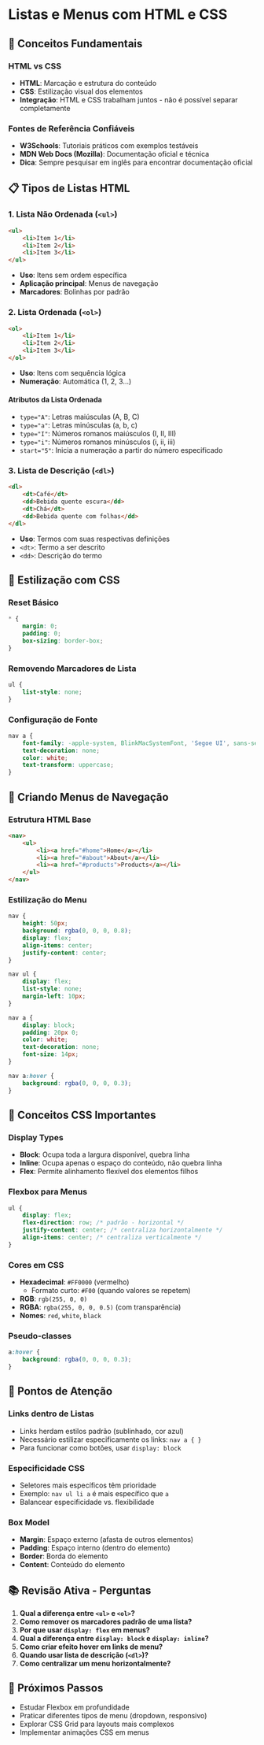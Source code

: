 # Listas e Menus com HTML e CSS

## 🎯 Conceitos Fundamentais

### HTML vs CSS

- **HTML**: Marcação e estrutura do conteúdo
- **CSS**: Estilização visual dos elementos
- **Integração**: HTML e CSS trabalham juntos - não é possível separar completamente

### Fontes de Referência Confiáveis

- **W3Schools**: Tutoriais práticos com exemplos testáveis
- **MDN Web Docs (Mozilla)**: Documentação oficial e técnica
- **Dica**: Sempre pesquisar em inglês para encontrar documentação oficial

## 📋 Tipos de Listas HTML

### 1. Lista Não Ordenada (`<ul>`)

```html
<ul>
    <li>Item 1</li>
    <li>Item 2</li>
    <li>Item 3</li>
</ul>
```

- **Uso**: Itens sem ordem específica
- **Aplicação principal**: Menus de navegação
- **Marcadores**: Bolinhas por padrão

### 2. Lista Ordenada (`<ol>`)

```html
<ol>
    <li>Item 1</li>
    <li>Item 2</li>
    <li>Item 3</li>
</ol>
```

- **Uso**: Itens com sequência lógica
- **Numeração**: Automática (1, 2, 3...)

#### Atributos da Lista Ordenada

- `type="A"`: Letras maiúsculas (A, B, C)
- `type="a"`: Letras minúsculas (a, b, c)
- `type="I"`: Números romanos maiúsculos (I, II, III)
- `type="i"`: Números romanos minúsculos (i, ii, iii)
- `start="5"`: Inicia a numeração a partir do número especificado

### 3. Lista de Descrição (`<dl>`)

```html
<dl>
    <dt>Café</dt>
    <dd>Bebida quente escura</dd>
    <dt>Chá</dt>
    <dd>Bebida quente com folhas</dd>
</dl>
```

- **Uso**: Termos com suas respectivas definições
- `<dt>`: Termo a ser descrito
- `<dd>`: Descrição do termo

## 🎨 Estilização com CSS

### Reset Básico

```css
* {
    margin: 0;
    padding: 0;
    box-sizing: border-box;
}
```

### Removendo Marcadores de Lista

```css
ul {
    list-style: none;
}
```

### Configuração de Fonte

```css
nav a {
    font-family: -apple-system, BlinkMacSystemFont, 'Segoe UI', sans-serif;
    text-decoration: none;
    color: white;
    text-transform: uppercase;
}
```

## 🧭 Criando Menus de Navegação

### Estrutura HTML Base

```html
<nav>
    <ul>
        <li><a href="#home">Home</a></li>
        <li><a href="#about">About</a></li>
        <li><a href="#products">Products</a></li>
    </ul>
</nav>
```

### Estilização do Menu

```css
nav {
    height: 50px;
    background: rgba(0, 0, 0, 0.8);
    display: flex;
    align-items: center;
    justify-content: center;
}

nav ul {
    display: flex;
    list-style: none;
    margin-left: 10px;
}

nav a {
    display: block;
    padding: 20px 0;
    color: white;
    text-decoration: none;
    font-size: 14px;
}

nav a:hover {
    background: rgba(0, 0, 0, 0.3);
}
```

## 🔧 Conceitos CSS Importantes

### Display Types

- **Block**: Ocupa toda a largura disponível, quebra linha
- **Inline**: Ocupa apenas o espaço do conteúdo, não quebra linha
- **Flex**: Permite alinhamento flexível dos elementos filhos

### Flexbox para Menus

```css
ul {
    display: flex;
    flex-direction: row; /* padrão - horizontal */
    justify-content: center; /* centraliza horizontalmente */
    align-items: center; /* centraliza verticalmente */
}
```

### Cores em CSS

- **Hexadecimal**: `#FF0000` (vermelho)
  - Formato curto: `#F00` (quando valores se repetem)
- **RGB**: `rgb(255, 0, 0)`
- **RGBA**: `rgba(255, 0, 0, 0.5)` (com transparência)
- **Nomes**: `red`, `white`, `black`

### Pseudo-classes

```css
a:hover {
    background: rgba(0, 0, 0, 0.3);
}
```

## 🎯 Pontos de Atenção

### Links dentro de Listas

- Links herdam estilos padrão (sublinhado, cor azul)
- Necessário estilizar especificamente os links: `nav a { }`
- Para funcionar como botões, usar `display: block`

### Especificidade CSS

- Seletores mais específicos têm prioridade
- Exemplo: `nav ul li a` é mais específico que `a`
- Balancear especificidade vs. flexibilidade

### Box Model

- **Margin**: Espaço externo (afasta de outros elementos)
- **Padding**: Espaço interno (dentro do elemento)
- **Border**: Borda do elemento
- **Content**: Conteúdo do elemento

## 📚 Revisão Ativa - Perguntas

1. **Qual a diferença entre `<ul>` e `<ol>`?**
2. **Como remover os marcadores padrão de uma lista?**
3. **Por que usar `display: flex` em menus?**
4. **Qual a diferença entre `display: block` e `display: inline`?**
5. **Como criar efeito hover em links de menu?**
6. **Quando usar lista de descrição (`<dl>`)?**
7. **Como centralizar um menu horizontalmente?**

## 🔗 Próximos Passos

- Estudar Flexbox em profundidade
- Praticar diferentes tipos de menu (dropdown, responsivo)
- Explorar CSS Grid para layouts mais complexos
- Implementar animações CSS em menus
